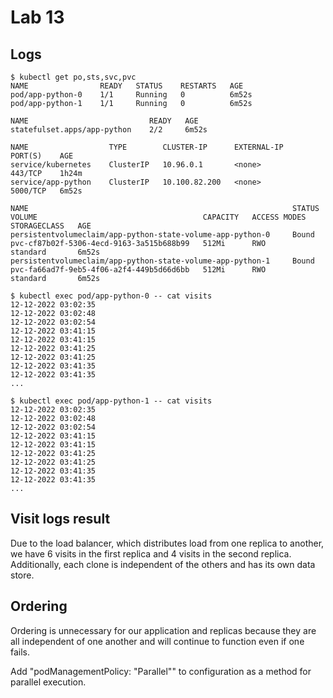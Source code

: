 # Lab 13
## Logs
```
$ kubectl get po,sts,svc,pvc
NAME                READY   STATUS    RESTARTS   AGE
pod/app-python-0    1/1     Running   0          6m52s
pod/app-python-1    1/1     Running   0          6m52s

NAME                           READY   AGE
statefulset.apps/app-python    2/2     6m52s

NAME                  TYPE        CLUSTER-IP      EXTERNAL-IP   PORT(S)    AGE
service/kubernetes    ClusterIP   10.96.0.1       <none>        443/TCP    1h24m
service/app-python    ClusterIP   10.100.82.200   <none>        5000/TCP   6m52s

NAME                                                           STATUS   VOLUME                                     CAPACITY   ACCESS MODES   STORAGECLASS   AGE
persistentvolumeclaim/app-python-state-volume-app-python-0     Bound    pvc-cf87b02f-5306-4ecd-9163-3a515b688b99   512Mi      RWO            standard       6m52s
persistentvolumeclaim/app-python-state-volume-app-python-1     Bound    pvc-fa66ad7f-9eb5-4f06-a2f4-449b5d66d6bb   512Mi      RWO            standard       6m52s
```

```
$ kubectl exec pod/app-python-0 -- cat visits
12-12-2022 03:02:35
12-12-2022 03:02:48
12-12-2022 03:02:54
12-12-2022 03:41:15
12-12-2022 03:41:15
12-12-2022 03:41:25
12-12-2022 03:41:25
12-12-2022 03:41:35
12-12-2022 03:41:35
...

$ kubectl exec pod/app-python-1 -- cat visits
12-12-2022 03:02:35
12-12-2022 03:02:48
12-12-2022 03:02:54
12-12-2022 03:41:15
12-12-2022 03:41:15
12-12-2022 03:41:25
12-12-2022 03:41:25
12-12-2022 03:41:35
12-12-2022 03:41:35
...

```

## Visit logs result
Due to the load balancer, which distributes load from one replica to another, 
we have 6 visits in the first replica and 4 visits in the second replica. 
Additionally, each clone is independent of the others and has its own data store.
## Ordering
Ordering is unnecessary for our application and replicas because they are all 
independent of one another and will continue to function even if one fails.

Add "podManagementPolicy: "Parallel"" to configuration as a method for parallel
execution.